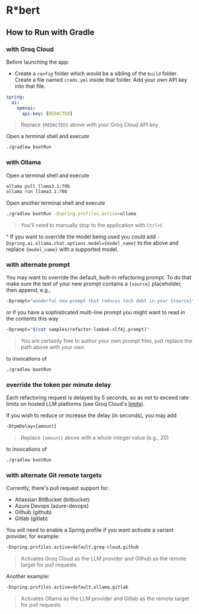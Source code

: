 # R*bert

## How to Run with Gradle

### with Groq Cloud

Before launching the app:

* Create a `config` folder which would be a sibling of the `build` folder.  Create a file named `creds.yml` inside that folder.  Add your own API key into that file.

```yaml
spring:
  ai:
    openai:
      api-key: {REDACTED}
```
> Replace `{REDACTED}` above with your Groq Cloud API key

Open a terminal shell and execute

```bash
./gradlew bootRun
```

### with Ollama

Open a terminal shell and execute

```bash
ollama pull llama3.1:70b
ollama run llama3.1:70b
```

Open another terminal shell and execute

```bash
./gradlew bootRun -Dspring.profiles.active=ollama
```
> You'll need to manually stop to the application with `Ctrl+C`

^ If you want to override the model being used you could add `-Dspring.ai.ollama.chat.options.model={model_name}` to the above and replace `{model_name}` with a supported model.

### with alternate prompt

You may want to override the default, built-in refactoring prompt.  To do that make sure the text of your new prompt contains a `{source}` placeholder, then append, e.g.,

```bash
-Dprompt="wonderful new prompt that reduces tech debt in your {source}"
```

or if you have a sophisticated multi-line prompt you might want to read in the contents this way

```bash
-Dprompt="$(cat samples/refactor-lombok-slf4j.prompt)"
```
> You are certainly free to author your own prompt files, just replace the path above with your own

to invocations of

```bash
./gradlew bootRun
```

### override the token per minute delay

Each refactoring request is delayed by 5 seconds, so as not to exceed rate limits on hosted LLM platforms (see Groq Cloud's [limits](https://console.groq.com/settings/limits)).

If you wish to reduce or increase the delay (in seconds), you may add

```bash
-DtpmDelay={amount}
```
> Replace `{amount}` above with a whole integer value (e.g., 20)

to invocations of

```bash
./gradlew bootRun
```

### with alternate Git remote targets

Currently, there's pull request support for:

* Atlassian BitBucket (bitbucket)
* Azure Devops (azure-devops)
* Github (github)
* Gitlab (gitlab)

You will need to enable a Spring profile if you want activate a variant provider, for example:

```bash
-Dspring.profiles.active=default,groq-cloud,github
```
> Activates Groq Cloud as the LLM provider and Github as the remote target for pull requests

Another example:

```bash
-Dspring.profiles.active=default,ollama,gitlab
```
> Activates Ollama as the LLM provider and Gitlab as the remote target for pull requests
